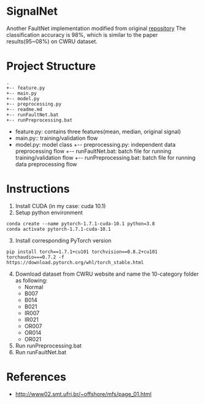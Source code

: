 # SignalNet
Another FaultNet implementation modified from original [repository](http://www02.smt.ufrj.br/~offshore/mfs/page_01.html)
The classification accuracy is 98%, which is similar to the paper results(95~08%) on CWRU dataset.

# Project Structure
```
.
+-- feature.py
+-- main.py
+-- model.py
+-- preprocessing.py
+-- readme.md
+-- runFaultNet.bat
+-- runPreprocessing.bat
```

- feature.py: contains three features(mean, median, original signal)
- main.py:: training/validation flow
- model.py: model class
+-- preprocessing.py: independent data preprocessing flow
+-- runFaultNet.bat: batch file for running training/validation flow
+-- runPreprocessing.bat: batch file for running data preprocessing flow

# Instructions
1. Install CUDA (in my case: cuda 10.1)
2. Setup python environment
```
conda create --name pytorch-1.7.1-cuda-10.1 python=3.8
conda activate pytorch-1.7.1-cuda-10.1
```
3. Install corresponding PyTorch version
```
pip install torch==1.7.1+cu101 torchvision==0.8.2+cu101 torchaudio===0.7.2 -f https://download.pytorch.org/whl/torch_stable.html
```
4. Download dataset from CWRU website and name the 10-category folder as following:
    - Normal
    - B007
    - B014
    - B021
    - IR007
    - IR021
    - OR007
    - OR014
    - OR021
5. Run runPreprocessing.bat
6. Run runFaultNet.bat

# References
- http://www02.smt.ufrj.br/~offshore/mfs/page_01.html